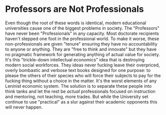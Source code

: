 # Professors are Not Professionals

Even though the root of these words is identical, modern educational
universities cause one of the biggest problems in society. The
"Professors" have never been "Professionals" in any capacity. Most
doctorate recipients haven't stepped one foot in the professional world.
To make it worse, these non-professionals are given "tenure" ensuring
they have no accountability to anyone or anything. They are "free to
think and innovate" but they have no pragmatic framework for generating
anything of actual value for society. It's this "trickle-down
intellectual economics" idea that is destroying modern social
workforces. They ideas never fucking leave their overpriced, overly
bombastic and verbose text books designed for one purpose: to please the
others of their species who will force their subjects to pay for the
fucking thing without a choice in the matter. It's the worst elements of
any Leninist economic system. The solution is to separate these people
into think tanks and let the rest be *actual* professionals focused on
instruction and mentoring, not teaching, more trades. But while the
University set continue to use "practical" as a slur against their
academic opponents this will never happen.


